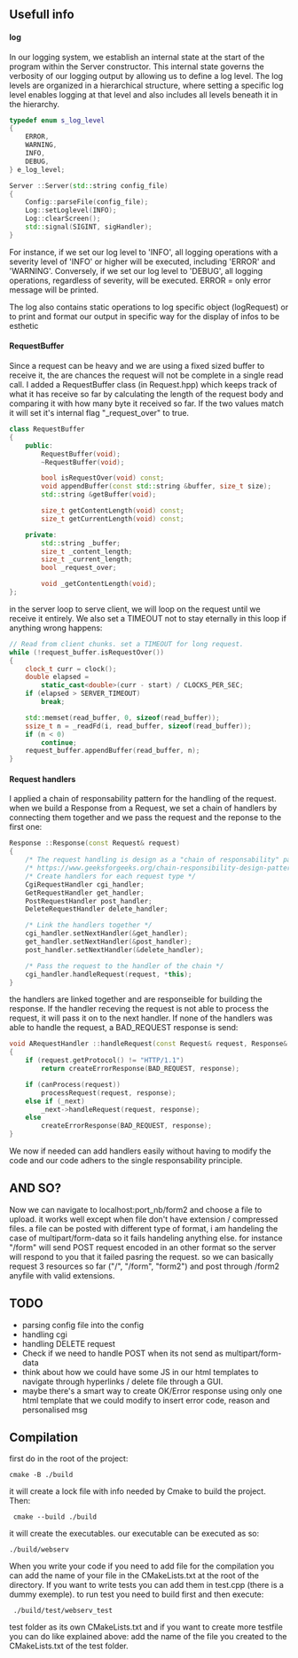 ## Usefull info


#### log
In our logging system, we establish an internal state at the start of the program within the Server constructor. This internal state governs the verbosity of our logging output by allowing us to define a log level. The log levels are organized in a hierarchical structure, where setting a specific log level enables logging at that level and also includes all levels beneath it in the hierarchy.

```cpp
typedef enum s_log_level
{
    ERROR,
    WARNING,
    INFO,
    DEBUG,
} e_log_level;

Server ::Server(std::string config_file)
{
    Config::parseFile(config_file);
    Log::setLoglevel(INFO);
    Log::clearScreen();
    std::signal(SIGINT, sigHandler);
}

```
For instance, if we set our log level to 'INFO', all logging operations with a severity level of 'INFO' or higher will be executed, including 'ERROR' and 'WARNING'. Conversely, if we set our log level to 'DEBUG', all logging operations, regardless of severity, will be executed. ERROR = only error message will be printed.

The log also contains static operations to log specific object (logRequest) or to print and format our output in specific way for the display of infos to be esthetic

#### RequestBuffer
Since a request can be heavy and we are using a fixed sized buffer to receive it, the are chances the request will not be complete in a single read call. I added a RequestBuffer class (in Request.hpp) which keeps track of what it has receive so far by calculating the length of the request body and comparing it with how many byte it received so far. If the two values match it will set it's internal flag "_request_over" to true.

```cpp
class RequestBuffer
{
    public:
        RequestBuffer(void);
        ~RequestBuffer(void);

		bool isRequestOver(void) const;
		void appendBuffer(const std::string &buffer, size_t size);
		std::string &getBuffer(void);

		size_t getContentLength(void) const;
		size_t getCurrentLength(void) const;

    private:
        std::string _buffer;
        size_t _content_length;
        size_t _current_length;
		bool _request_over;

		void _getContentLength(void);
};
```
in the server loop to serve client, we will loop on the request until we receive it entirely. We also set a TIMEOUT not to stay eternally in this loop if anything wrong happens:

```cpp
// Read from client chunks. set a TIMEOUT for long request.
while (!request_buffer.isRequestOver())
{
	clock_t curr = clock();
	double elapsed =
		static_cast<double>(curr - start) / CLOCKS_PER_SEC;
	if (elapsed > SERVER_TIMEOUT)
		break;

	std::memset(read_buffer, 0, sizeof(read_buffer));
	ssize_t n = _readFd(i, read_buffer, sizeof(read_buffer));
	if (n < 0)
		continue;
	request_buffer.appendBuffer(read_buffer, n);
}
```
#### Request handlers
I applied a chain of responsability pattern for the handling of the request. when we build a Response from a Request, we set a chain of handlers by connecting them together and we pass the request and the reponse to the first one:

```cpp
Response ::Response(const Request& request)
{
    /* The request handling is design as a "chain of responsability" pattern*/
	/* https://www.geeksforgeeks.org/chain-responsibility-design-pattern/ */
    /* Create handlers for each request type */
    CgiRequestHandler cgi_handler;
    GetRequestHandler get_handler;
    PostRequestHandler post_handler;
    DeleteRequestHandler delete_handler;

    /* Link the handlers together */
    cgi_handler.setNextHandler(&get_handler);
    get_handler.setNextHandler(&post_handler);
    post_handler.setNextHandler(&delete_handler);

    /* Pass the request to the handler of the chain */
    cgi_handler.handleRequest(request, *this);
}

```
the handlers are linked together and are responseible for building the response. If the handler receving the request is not able to process the request, it will pass it on to the next handler. If none of the handlers was able to handle the request, a BAD_REQUEST response is send:

```cpp
void ARequestHandler ::handleRequest(const Request& request, Response& response)
{
    if (request.getProtocol() != "HTTP/1.1")
        return createErrorResponse(BAD_REQUEST, response);

    if (canProcess(request))
        processRequest(request, response);
    else if (_next)
        _next->handleRequest(request, response);
    else
        createErrorResponse(BAD_REQUEST, response);
}

```
We now if needed can add handlers easily without having to modify the code and our code adhers to the single responsability principle.

## AND SO?
Now we can navigate to localhost:port_nb/form2 and choose a file to upload. it works well except when file don't have extension / compressed files. a file can be posted with different type of format, i am handeling the case of multipart/form-data so it fails handeling anything else. for instance "/form" will send POST request encoded in an other format so the server will respond to you that it failed pasring the request.
so we can basically request 3 resources so far ("/", "/form", "form2") and post through /form2 anyfile with valid extensions.

## TODO
- parsing config file into the config
- handling cgi
- handling DELETE request
- Check if we need to handle POST when its not send as multipart/form-data
- think about how we could have some JS in our html templates to navigate through hyperlinks / delete file through a GUI.
- maybe there's a smart way to create OK/Error response using only one html template that we could modify to insert error code, reason and personalised msg


## Compilation

first do in the root of the project:

```cmake -B ./build```

it will create a lock file with info needed by Cmake to build the project. Then:

``` cmake --build ./build```

it will create the executables. our executable can be executed as so:

```./build/webserv```

When you write your code if you need to add file for the compilation you can add the name of your file in the CMakeLists.txt at the root of the directory.
If you want to write tests you can add them in test.cpp (there is a dummy exemple). to run test you need to build first and then execute:

``` ./build/test/webserv_test```

test folder as its own CMakeLists.txt and if you want to create more testfile you can do like explained above: add  the name of the file you created to the CMakeLists.txt of the test folder.

